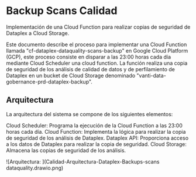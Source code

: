 # Backup Scans Calidad

Implementación de una Cloud Function para realizar copias de seguridad de Dataplex a Cloud Storage.


Este documento describe el proceso para implementar una Cloud Function llamada "cf-dataplex-dataquality-scans-backup" en Google Cloud Platform (GCP), este proceso consiste en disparar a las 23:00 horas cada día mediante Cloud Scheduler una cloud function. La función realiza una copia de seguridad de los análisis de calidad de datos y de perfilamiento de Dataplex en un bucket de Cloud Storage denominado "vanti-data-gobernance-prd-dataplex-backup".

## Arquitectura

La arquitectura del sistema se compone de los siguientes elementos:

Cloud Scheduler: Programa la ejecución de la Cloud Function a las 23:00 horas cada día.
Cloud Function: Implementa la lógica para realizar la copia de seguridad de los análisis de Dataplex.
Dataplex API: Proporciona acceso a los datos de Dataplex para realizar la copia de seguridad.
Cloud Storage: Almacena las copias de seguridad de los análisis.

![Arquitectura: ](Calidad-Arquitectura-Dataplex-Backups-scans dataquality.drawio.png)


